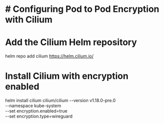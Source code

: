 # # Configuring Pod to Pod Encryption with Cilium

# Add the Cilium Helm repository
helm repo add cilium https://helm.cilium.io/

# Install Cilium with encryption enabled
helm install cilium cilium/cilium --version v1.18.0-pre.0 \
  --namespace kube-system \
  --set encryption.enabled=true \
  --set encryption.type=wireguard
